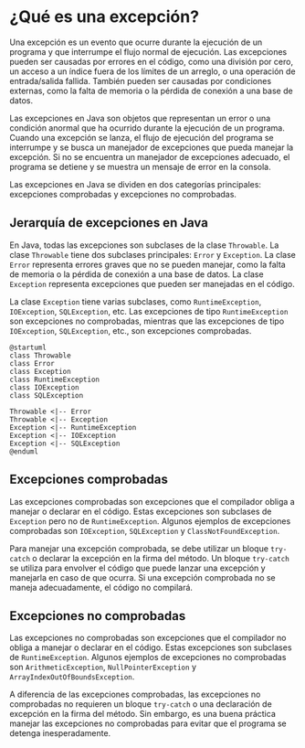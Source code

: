 # ¿Qué es una excepción?

Una excepción es un evento que ocurre durante la ejecución de un programa y que interrumpe el flujo normal de ejecución.
Las excepciones pueden ser causadas por errores en el código, como una división por cero, un acceso a un índice fuera de
los límites de un arreglo, o una operación de entrada/salida fallida. También pueden ser causadas por condiciones
externas, como la falta de memoria o la pérdida de conexión a una base de datos.

Las excepciones en Java son objetos que representan un error o una condición anormal que ha ocurrido durante la
ejecución de un programa. Cuando una excepción se lanza, el flujo de ejecución del programa se interrumpe y se busca un
manejador de excepciones que pueda manejar la excepción. Si no se encuentra un manejador de excepciones adecuado, el
programa se detiene y se muestra un mensaje de error en la consola.

Las excepciones en Java se dividen en dos categorías principales: excepciones comprobadas y excepciones no comprobadas.

## Jerarquía de excepciones en Java

En Java, todas las excepciones son subclases de la clase `Throwable`. La clase `Throwable` tiene dos subclases
principales: `Error` y `Exception`. La clase `Error` representa errores graves que no se pueden manejar, como la falta
de memoria o la pérdida de conexión a una base de datos. La clase `Exception` representa excepciones que pueden ser
manejadas en el código.

La clase `Exception` tiene varias subclases, como `RuntimeException`, `IOException`, `SQLException`, etc. Las
excepciones de tipo `RuntimeException` son excepciones no comprobadas, mientras que las excepciones de tipo
`IOException`, `SQLException`, etc., son excepciones comprobadas.

```plantuml
@startuml
class Throwable
class Error
class Exception
class RuntimeException
class IOException
class SQLException

Throwable <|-- Error
Throwable <|-- Exception
Exception <|-- RuntimeException
Exception <|-- IOException
Exception <|-- SQLException
@enduml
```

## Excepciones comprobadas

Las excepciones comprobadas son excepciones que el compilador obliga a manejar o declarar en el código. Estas
excepciones son subclases de `Exception` pero no de `RuntimeException`. Algunos ejemplos de excepciones comprobadas son
`IOException`, `SQLException` y `ClassNotFoundException`.

Para manejar una excepción comprobada, se debe utilizar un bloque `try-catch` o declarar la excepción en la firma del
método. Un bloque `try-catch` se utiliza para envolver el código que puede lanzar una excepción y manejarla en caso de
que ocurra. Si una excepción comprobada no se maneja adecuadamente, el código no compilará.

## Excepciones no comprobadas

Las excepciones no comprobadas son excepciones que el compilador no obliga a manejar o declarar en el código. Estas
excepciones son subclases de `RuntimeException`. Algunos ejemplos de excepciones no comprobadas son
`ArithmeticException`,
`NullPointerException` y `ArrayIndexOutOfBoundsException`.

A diferencia de las excepciones comprobadas, las excepciones no comprobadas no requieren un bloque `try-catch` o una
declaración de excepción en la firma del método. Sin embargo, es una buena práctica manejar las excepciones no
comprobadas para evitar que el programa se detenga inesperadamente.